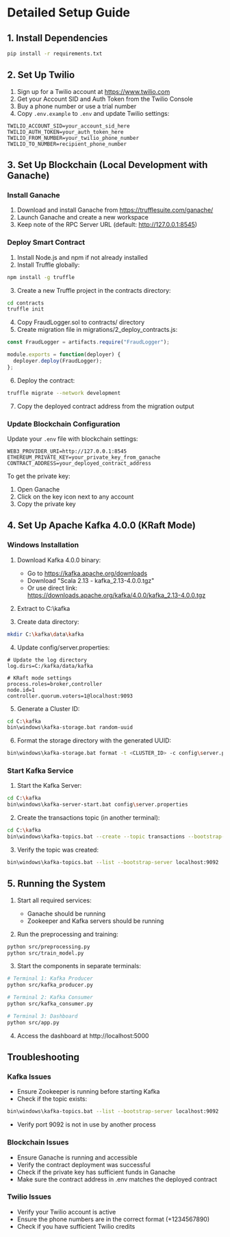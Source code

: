 # Detailed Setup Guide

## 1. Install Dependencies
```bash
pip install -r requirements.txt
```

## 2. Set Up Twilio
1. Sign up for a Twilio account at https://www.twilio.com
2. Get your Account SID and Auth Token from the Twilio Console
3. Buy a phone number or use a trial number
4. Copy `.env.example` to `.env` and update Twilio settings:
```
TWILIO_ACCOUNT_SID=your_account_sid_here
TWILIO_AUTH_TOKEN=your_auth_token_here
TWILIO_FROM_NUMBER=your_twilio_phone_number
TWILIO_TO_NUMBER=recipient_phone_number
```

## 3. Set Up Blockchain (Local Development with Ganache)

### Install Ganache
1. Download and install Ganache from https://trufflesuite.com/ganache/
2. Launch Ganache and create a new workspace
3. Keep note of the RPC Server URL (default: http://127.0.0.1:8545)

### Deploy Smart Contract
1. Install Node.js and npm if not already installed
2. Install Truffle globally:
```bash
npm install -g truffle
```

3. Create a new Truffle project in the contracts directory:
```bash
cd contracts
truffle init
```

4. Copy FraudLogger.sol to contracts/ directory
5. Create migration file in migrations/2_deploy_contracts.js:
```javascript
const FraudLogger = artifacts.require("FraudLogger");

module.exports = function(deployer) {
  deployer.deploy(FraudLogger);
};
```

6. Deploy the contract:
```bash
truffle migrate --network development
```

7. Copy the deployed contract address from the migration output

### Update Blockchain Configuration
Update your `.env` file with blockchain settings:
```
WEB3_PROVIDER_URI=http://127.0.0.1:8545
ETHEREUM_PRIVATE_KEY=your_private_key_from_ganache
CONTRACT_ADDRESS=your_deployed_contract_address
```

To get the private key:
1. Open Ganache
2. Click on the key icon next to any account
3. Copy the private key

## 4. Set Up Apache Kafka 4.0.0 (KRaft Mode)

### Windows Installation
1. Download Kafka 4.0.0 binary:
   - Go to https://kafka.apache.org/downloads
   - Download "Scala 2.13 - kafka_2.13-4.0.0.tgz"
   - Or use direct link: https://downloads.apache.org/kafka/4.0.0/kafka_2.13-4.0.0.tgz

2. Extract to C:\kafka

3. Create data directory:
```bash
mkdir C:\kafka\data\kafka
```

4. Update config/server.properties:
```properties
# Update the log directory
log.dirs=C:/kafka/data/kafka

# KRaft mode settings
process.roles=broker,controller
node.id=1
controller.quorum.voters=1@localhost:9093
```

5. Generate a Cluster ID:
```bash
cd C:\kafka
bin\windows\kafka-storage.bat random-uuid
```

6. Format the storage directory with the generated UUID:
```bash
bin\windows\kafka-storage.bat format -t <CLUSTER_ID> -c config\server.properties
```

### Start Kafka Service
1. Start the Kafka Server:
```bash
cd C:\kafka
bin\windows\kafka-server-start.bat config\server.properties
```

2. Create the transactions topic (in another terminal):
```bash
cd C:\kafka
bin\windows\kafka-topics.bat --create --topic transactions --bootstrap-server localhost:9092 --partitions 1 --replication-factor 1
```

3. Verify the topic was created:
```bash
bin\windows\kafka-topics.bat --list --bootstrap-server localhost:9092
```

## 5. Running the System

1. Start all required services:
   - Ganache should be running
   - Zookeeper and Kafka servers should be running

2. Run the preprocessing and training:
```bash
python src/preprocessing.py
python src/train_model.py
```

3. Start the components in separate terminals:
```bash
# Terminal 1: Kafka Producer
python src/kafka_producer.py

# Terminal 2: Kafka Consumer
python src/kafka_consumer.py

# Terminal 3: Dashboard
python src/app.py
```

4. Access the dashboard at http://localhost:5000

## Troubleshooting

### Kafka Issues
- Ensure Zookeeper is running before starting Kafka
- Check if the topic exists:
```bash
bin\windows\kafka-topics.bat --list --bootstrap-server localhost:9092
```
- Verify port 9092 is not in use by another process

### Blockchain Issues
- Ensure Ganache is running and accessible
- Verify the contract deployment was successful
- Check if the private key has sufficient funds in Ganache
- Make sure the contract address in .env matches the deployed contract

### Twilio Issues
- Verify your Twilio account is active
- Ensure the phone numbers are in the correct format (+1234567890)
- Check if you have sufficient Twilio credits
